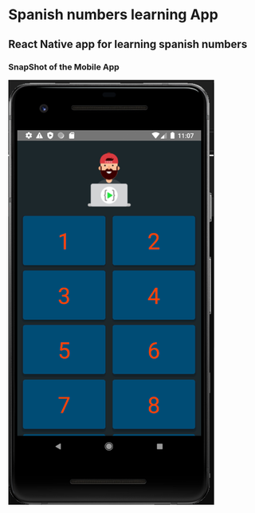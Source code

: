 # Spanish numbers learning App

## React Native app for learning spanish numbers


### SnapShot of the Mobile App

![StreetStyle](./Image/img.PNG)